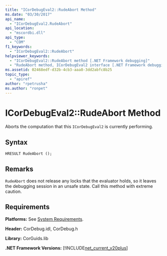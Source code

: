 ```yaml
---
title: "ICorDebugEval2::RudeAbort Method"
ms.date: "03/30/2017"
api_name: 
  - "ICorDebugEval2.RudeAbort"
api_location: 
  - "mscordbi.dll"
api_type: 
  - "COM"
f1_keywords: 
  - "ICorDebugEval2::RudeAbort"
helpviewer_keywords: 
  - "ICorDebugEval2::RudeAbort method [.NET Framework debugging]"
  - "RudeAbort method, ICorDebugEval2 interface [.NET Framework debugging]"
ms.assetid: 02468edf-d32b-4cb3-aaa8-3dd2abfc8b25
topic_type: 
  - "apiref"
author: "rpetrusha"
ms.author: "ronpet"
---
```

# ICorDebugEval2::RudeAbort Method
Aborts the computation that this `ICorDebugEval2` is currently performing.  
  
## Syntax  
  
```  
HRESULT RudeAbort ();  
```  
  
## Remarks  
 `RudeAbort` does not release any locks that the evaluator holds, so it leaves the debugging session in an unsafe state. Call this method with extreme caution.  
  
## Requirements  
 **Platforms:** See [System Requirements](../../../../docs/framework/get-started/system-requirements.md).  
  
 **Header:** CorDebug.idl, CorDebug.h  
  
 **Library:** CorGuids.lib  
  
 **.NET Framework Versions:** [!INCLUDE[net_current_v20plus](../../../../includes/net-current-v20plus-md.md)]
